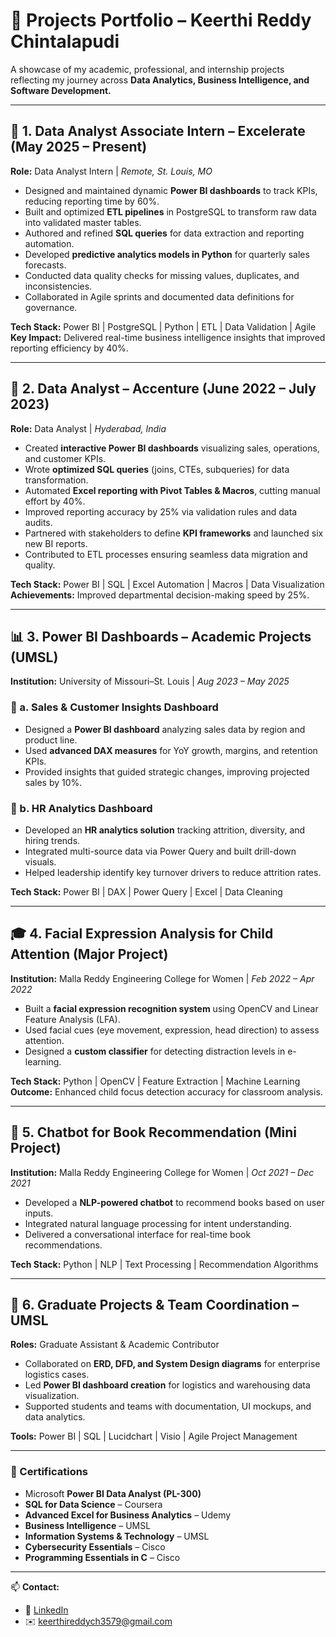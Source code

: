 # 🚀 Projects Portfolio – Keerthi Reddy Chintalapudi  

A showcase of my academic, professional, and internship projects reflecting my journey across **Data Analytics, Business Intelligence, and Software Development.**

---

## 💼 1. Data Analyst Associate Intern – Excelerate (May 2025 – Present)
**Role:** Data Analyst Intern | *Remote, St. Louis, MO*  

- Designed and maintained dynamic **Power BI dashboards** to track KPIs, reducing reporting time by 60%.  
- Built and optimized **ETL pipelines** in PostgreSQL to transform raw data into validated master tables.  
- Authored and refined **SQL queries** for data extraction and reporting automation.  
- Developed **predictive analytics models in Python** for quarterly sales forecasts.  
- Conducted data quality checks for missing values, duplicates, and inconsistencies.  
- Collaborated in Agile sprints and documented data definitions for governance.  

**Tech Stack:** Power BI | PostgreSQL | Python | ETL | Data Validation | Agile  
**Key Impact:** Delivered real-time business intelligence insights that improved reporting efficiency by 40%.

---

## 🧠 2. Data Analyst – Accenture (June 2022 – July 2023)
**Role:** Data Analyst | *Hyderabad, India*  

- Created **interactive Power BI dashboards** visualizing sales, operations, and customer KPIs.  
- Wrote **optimized SQL queries** (joins, CTEs, subqueries) for data transformation.  
- Automated **Excel reporting with Pivot Tables & Macros**, cutting manual effort by 40%.  
- Improved reporting accuracy by 25% via validation rules and data audits.  
- Partnered with stakeholders to define **KPI frameworks** and launched six new BI reports.  
- Contributed to ETL processes ensuring seamless data migration and quality.  

**Tech Stack:** Power BI | SQL | Excel Automation | Macros | Data Visualization  
**Achievements:** Improved departmental decision-making speed by 25%.  

---

## 📊 3. Power BI Dashboards – Academic Projects (UMSL)
**Institution:** University of Missouri–St. Louis | *Aug 2023 – May 2025*  

### 🔹 a. Sales & Customer Insights Dashboard  
- Designed a **Power BI dashboard** analyzing sales data by region and product line.  
- Used **advanced DAX measures** for YoY growth, margins, and retention KPIs.  
- Provided insights that guided strategic changes, improving projected sales by 10%.  

### 🔹 b. HR Analytics Dashboard  
- Developed an **HR analytics solution** tracking attrition, diversity, and hiring trends.  
- Integrated multi-source data via Power Query and built drill-down visuals.  
- Helped leadership identify key turnover drivers to reduce attrition rates.  

**Tech Stack:** Power BI | DAX | Power Query | Excel | Data Cleaning  

---

## 🎓 4. Facial Expression Analysis for Child Attention (Major Project)
**Institution:** Malla Reddy Engineering College for Women | *Feb 2022 – Apr 2022*  

- Built a **facial expression recognition system** using OpenCV and Linear Feature Analysis (LFA).  
- Used facial cues (eye movement, expression, head direction) to assess attention.  
- Designed a **custom classifier** for detecting distraction levels in e-learning.  

**Tech Stack:** Python | OpenCV | Feature Extraction | Machine Learning  
**Outcome:** Enhanced child focus detection accuracy for classroom analysis.  

---

## 🤖 5. Chatbot for Book Recommendation (Mini Project)
**Institution:** Malla Reddy Engineering College for Women | *Oct 2021 – Dec 2021*  

- Developed a **NLP-powered chatbot** to recommend books based on user inputs.  
- Integrated natural language processing for intent understanding.  
- Delivered a conversational interface for real-time book recommendations.  

**Tech Stack:** Python | NLP | Text Processing | Recommendation Algorithms  

---

## 🧩 6. Graduate Projects & Team Coordination – UMSL
**Roles:** Graduate Assistant & Academic Contributor  

- Collaborated on **ERD, DFD, and System Design diagrams** for enterprise logistics cases.  
- Led **Power BI dashboard creation** for logistics and warehousing data visualization.  
- Supported students and teams with documentation, UI mockups, and data analytics.  

**Tools:** Power BI | SQL | Lucidchart | Visio | Agile Project Management  

---

### 🏅 Certifications
- Microsoft **Power BI Data Analyst (PL-300)**  
- **SQL for Data Science** – Coursera  
- **Advanced Excel for Business Analytics** – Udemy  
- **Business Intelligence** – UMSL  
- **Information Systems & Technology** – UMSL  
- **Cybersecurity Essentials** – Cisco  
- **Programming Essentials in C** – Cisco  

---

📫 **Contact:**  
- 💼 [LinkedIn](https://www.linkedin.com/in/keerthireddy-chintalapudi-b40009191/)  
- ✉️ [keerthireddych3579@gmail.com](mailto:keerthireddych3579@gmail.com)  
